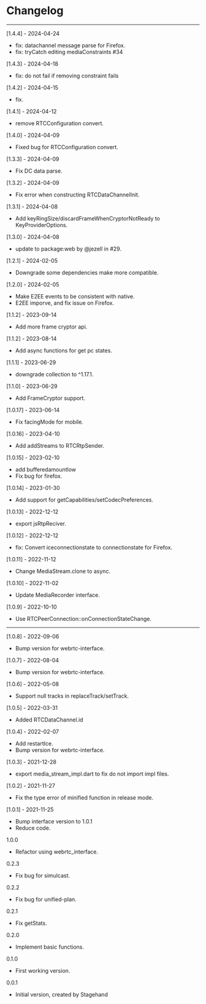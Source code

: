 # Changelog

--------------------------------------------
[1.4.4] - 2024-04-24

* fix: datachannel message parse for Firefox.
* fix: tryCatch editing mediaConstraints #34

[1.4.3] - 2024-04-18

* fix: do not fail if removing constraint fails

[1.4.2] - 2024-04-15

* fix.

[1.4.1] - 2024-04-12

* remove RTCConfiguration convert.

[1.4.0] - 2024-04-09

* Fixed bug for RTCConfiguration convert.

[1.3.3] - 2024-04-09

* Fix DC data parse.

[1.3.2] - 2024-04-09

* Fix error when constructing RTCDataChannelInit.

[1.3.1] - 2024-04-08

* Add keyRingSize/discardFrameWhenCryptorNotReady to KeyProviderOptions.

[1.3.0] - 2024-04-08

* update to package:web by @jezell in #29.

[1.2.1] - 2024-02-05

* Downgrade some dependencies make more compatible.

[1.2.0] - 2024-02-05

* Make E2EE events to be consistent with native.
* E2EE imporve, and fix issue on Firefox.

[1.1.2] - 2023-09-14

* Add more frame cryptor api.

[1.1.2] - 2023-08-14

* Add async functions for get pc states.

[1.1.1] - 2023-06-29

* downgrade collection to ^1.17.1.

[1.1.0] - 2023-06-29

* Add FrameCryptor support.

[1.0.17] - 2023-06-14

* Fix facingMode for mobile.

[1.0.16] - 2023-04-10

* Add addStreams to RTCRtpSender.

[1.0.15] - 2023-02-10

* add bufferedamountlow
* Fix bug for firefox.

[1.0.14] - 2023-01-30

* Add support for getCapabilities/setCodecPreferences.

[1.0.13] - 2022-12-12

* export jsRtpReciver.

[1.0.12] - 2022-12-12

* fix: Convert iceconnectionstate to connectionstate for Firefox.

[1.0.11] - 2022-11-12

* Change MediaStream.clone to async.

[1.0.10] - 2022-11-02

* Update MediaRecorder interface.

[1.0.9] - 2022-10-10

* Use RTCPeerConnection::onConnectionStateChange.

--------------------------------------------
[1.0.8] - 2022-09-06

* Bump version for webrtc-interface.

[1.0.7] - 2022-08-04

* Bump version for webrtc-interface.

[1.0.6] - 2022-05-08

* Support null tracks in replaceTrack/setTrack.

[1.0.5] - 2022-03-31

* Added RTCDataChannel.id

[1.0.4] - 2022-02-07

* Add restartIce.
* Bump version for webrtc-interface.

[1.0.3] - 2021-12-28

* export media_stream_impl.dart to fix do not import impl files.

[1.0.2] - 2021-11-27

* Fix the type error of minified function in release mode.

[1.0.1] - 2021-11-25

* Bump interface version to 1.0.1
* Reduce code.

1.0.0

* Refactor using webrtc_interface.

0.2.3

* Fix bug for simulcast.

0.2.2

* Fix bug for unified-plan.

0.2.1

* Fix getStats.

0.2.0

* Implement basic functions.

0.1.0

* First working version.

0.0.1

* Initial version, created by Stagehand
